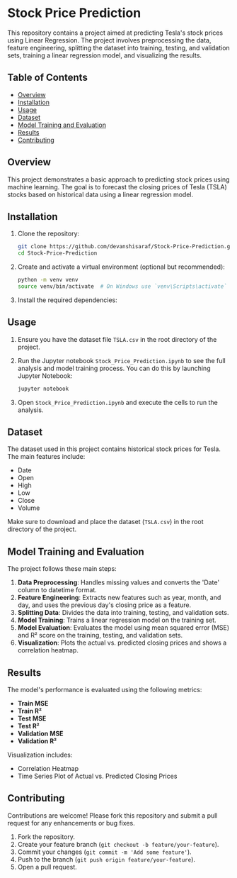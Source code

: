 # Stock Price Prediction

This repository contains a project aimed at predicting Tesla's stock prices using Linear Regression. The project involves preprocessing the data, feature engineering, splitting the dataset into training, testing, and validation sets, training a linear regression model, and visualizing the results.

## Table of Contents
- [Overview](#overview)
- [Installation](#installation)
- [Usage](#usage)
- [Dataset](#dataset)
- [Model Training and Evaluation](#model-training-and-evaluation)
- [Results](#results)
- [Contributing](#contributing)

## Overview

This project demonstrates a basic approach to predicting stock prices using machine learning. The goal is to forecast the closing prices of Tesla (TSLA) stocks based on historical data using a linear regression model.

## Installation

1. Clone the repository:
    ```bash
    git clone https://github.com/devanshisaraf/Stock-Price-Prediction.git
    cd Stock-Price-Prediction
    ```

2. Create and activate a virtual environment (optional but recommended):
    ```bash
    python -m venv venv
    source venv/bin/activate  # On Windows use `venv\Scripts\activate`
    ```

3. Install the required dependencies:

## Usage

1. Ensure you have the dataset file `TSLA.csv` in the root directory of the project.

2. Run the Jupyter notebook `Stock_Price_Prediction.ipynb` to see the full analysis and model training process. You can do this by launching Jupyter Notebook:
    ```bash
    jupyter notebook
    ```

3. Open `Stock_Price_Prediction.ipynb` and execute the cells to run the analysis.

## Dataset

The dataset used in this project contains historical stock prices for Tesla. The main features include:
- Date
- Open
- High
- Low
- Close
- Volume

Make sure to download and place the dataset (`TSLA.csv`) in the root directory of the project.

## Model Training and Evaluation

The project follows these main steps:
1. **Data Preprocessing**: Handles missing values and converts the 'Date' column to datetime format.
2. **Feature Engineering**: Extracts new features such as year, month, and day, and uses the previous day's closing price as a feature.
3. **Splitting Data**: Divides the data into training, testing, and validation sets.
4. **Model Training**: Trains a linear regression model on the training set.
5. **Model Evaluation**: Evaluates the model using mean squared error (MSE) and R² score on the training, testing, and validation sets.
6. **Visualization**: Plots the actual vs. predicted closing prices and shows a correlation heatmap.

## Results

The model's performance is evaluated using the following metrics:
- **Train MSE**
- **Train R²**
- **Test MSE**
- **Test R²**
- **Validation MSE**
- **Validation R²**

Visualization includes:
- Correlation Heatmap
- Time Series Plot of Actual vs. Predicted Closing Prices

## Contributing

Contributions are welcome! Please fork this repository and submit a pull request for any enhancements or bug fixes. 

1. Fork the repository.
2. Create your feature branch (`git checkout -b feature/your-feature`).
3. Commit your changes (`git commit -m 'Add some feature'`).
4. Push to the branch (`git push origin feature/your-feature`).
5. Open a pull request.
